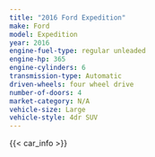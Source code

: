 ```yaml
---
title: "2016 Ford Expedition"
make: Ford
model: Expedition
year: 2016
engine-fuel-type: regular unleaded
engine-hp: 365
engine-cylinders: 6
transmission-type: Automatic
driven-wheels: four wheel drive
number-of-doors: 4
market-category: N/A
vehicle-size: Large
vehicle-style: 4dr SUV
---
```


{{< car_info >}}
